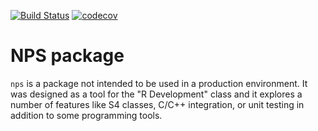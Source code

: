 [![Build Status](https://travis-ci.org/griverorz/nps-package.svg?branch=master)](https://travis-ci.org/griverorz/nps-package)
[![codecov](https://codecov.io/gh/griverorz/nps-package/branch/master/graph/badge.svg)](https://codecov.io/gh/griverorz/nps-package)

# NPS package

`nps` is a package not intended to be used in a production environment. It was designed as a tool for the "R Development" class and it explores a number of features like S4 classes, C/C++ integration, or unit testing in addition to some programming tools.



